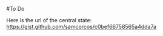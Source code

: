 #To Do

Here is the url of the central state: https://gist.github.com/samcorcos/c0bef66758565a4dda7a

